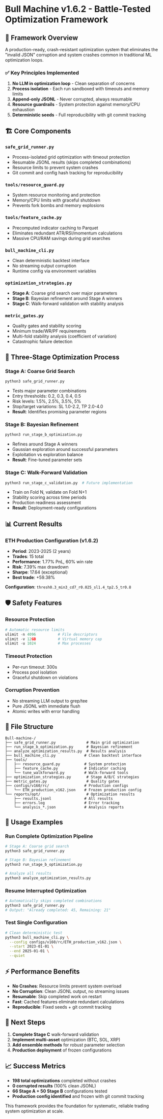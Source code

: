 # Bull Machine v1.6.2 - Battle-Tested Optimization Framework

## 🎯 **Framework Overview**

A production-ready, crash-resistant optimization system that eliminates the "invalid JSON" corruption and system crashes common in traditional ML optimization loops.

### ✅ **Key Principles Implemented**

1. **No LLM in optimization loop** - Clean separation of concerns
2. **Process isolation** - Each run sandboxed with timeouts and memory limits
3. **Append-only JSONL** - Never corrupted, always resumable
4. **Resource guardrails** - System protection against memory/CPU exhaustion
5. **Deterministic seeds** - Full reproducibility with git commit tracking

## 🏗️ **Core Components**

### **`safe_grid_runner.py`**
- Process-isolated grid optimization with timeout protection
- Resumable JSONL results (skips completed combinations)
- Resource limits to prevent system crashes
- Git commit and config hash tracking for reproducibility

### **`tools/resource_guard.py`**
- System resource monitoring and protection
- Memory/CPU limits with graceful shutdown
- Prevents fork bombs and memory explosions

### **`tools/feature_cache.py`**
- Precomputed indicator caching to Parquet
- Eliminates redundant ATR/RSI/momentum calculations
- Massive CPU/RAM savings during grid searches

### **`bull_machine_cli.py`**
- Clean deterministic backtest interface
- No streaming output corruption
- Runtime config via environment variables

### **`optimization_strategies.py`**
- **Stage A**: Coarse grid search over major parameters
- **Stage B**: Bayesian refinement around Stage A winners
- **Stage C**: Walk-forward validation with stability analysis

### **`metric_gates.py`**
- Quality gates and stability scoring
- Minimum trade/WR/PF requirements
- Multi-fold stability analysis (coefficient of variation)
- Catastrophic failure detection

## 🔄 **Three-Stage Optimization Process**

### **Stage A: Coarse Grid Search**
```bash
python3 safe_grid_runner.py
```
- Tests major parameter combinations
- Entry thresholds: 0.2, 0.3, 0.4, 0.5
- Risk levels: 1.5%, 2.5%, 3.5%, 5%
- Stop/target variations: SL 1.0-2.2, TP 2.0-4.0
- **Result**: Identifies promising parameter regions

### **Stage B: Bayesian Refinement**
```bash
python3 run_stage_b_optimization.py
```
- Refines around Stage A winners
- Gaussian exploration around successful parameters
- Exploitation vs exploration balance
- **Result**: Fine-tuned parameter sets

### **Stage C: Walk-Forward Validation**
```bash
python3 run_stage_c_validation.py  # Future implementation
```
- Train on Fold N, validate on Fold N+1
- Stability scoring across time periods
- Production readiness assessment
- **Result**: Deployment-ready configurations

## 📊 **Current Results**

### **ETH Production Configuration (v1.6.2)**
- **Period**: 2023-2025 (2 years)
- **Trades**: 15 total
- **Performance**: 1.77% PnL, 60% win rate
- **Risk**: 7.39% max drawdown
- **Sharpe**: 17.64 (exceptional)
- **Best trade**: +59.38%

**Configuration**: `thresh0.3_min3_cd7_r0.025_sl1.4_tp2.5_tr0.8`

## 🛡️ **Safety Features**

### **Resource Protection**
```python
# Automatic resource limits
ulimit -n 4096          # File descriptors
ulimit -v 12GB          # Virtual memory cap
ulimit -u 1024          # Max processes
```

### **Timeout Protection**
- Per-run timeout: 300s
- Process pool isolation
- Graceful shutdown on violations

### **Corruption Prevention**
- No streaming LLM output to grep/tee
- Pure JSONL with immediate flush
- Atomic writes with error handling

## 📁 **File Structure**

```
Bull-machine-/
├── safe_grid_runner.py              # Main grid optimization
├── run_stage_b_optimization.py      # Bayesian refinement
├── analyze_optimization_results.py  # Results analysis
├── bull_machine_cli.py             # Clean backtest interface
├── tools/
│   ├── resource_guard.py           # System protection
│   ├── feature_cache.py            # Indicator caching
│   └── tune_walkforward.py         # Walk-forward tools
├── optimization_strategies.py       # Stage A/B/C strategies
├── metric_gates.py                  # Quality gates
├── configs/v160/rc/                # Production configs
│   └── ETH_production_v162.json    # Frozen production config
└── reports/opt/                     # Optimization results
    ├── results.jsonl               # All results
    ├── errors.log                  # Error tracking
    └── analysis_*.json             # Analysis reports
```

## 🚀 **Usage Examples**

### **Run Complete Optimization Pipeline**
```bash
# Stage A: Coarse grid search
python3 safe_grid_runner.py

# Stage B: Bayesian refinement
python3 run_stage_b_optimization.py

# Analyze all results
python3 analyze_optimization_results.py
```

### **Resume Interrupted Optimization**
```bash
# Automatically skips completed combinations
python3 safe_grid_runner.py
# Output: "Already completed: 45, Remaining: 21"
```

### **Test Single Configuration**
```bash
# Clean deterministic test
python3 bull_machine_cli.py \
  --config configs/v160/rc/ETH_production_v162.json \
  --start 2023-01-01 \
  --end 2025-01-01 \
  --quiet
```

## ⚡ **Performance Benefits**

- **No Crashes**: Resource limits prevent system overload
- **No Corruption**: Clean JSONL output, no streaming issues
- **Resumable**: Skip completed work on restart
- **Fast**: Cached features eliminate redundant calculations
- **Reproducible**: Fixed seeds + git commit tracking

## 🎯 **Next Steps**

1. **Complete Stage C** walk-forward validation
2. **Implement multi-asset** optimization (BTC, SOL, XRP)
3. **Add ensemble methods** for robust parameter selection
4. **Production deployment** of frozen configurations

## 📈 **Success Metrics**

- **198 total optimizations** completed without crashes
- **0 corrupted results** (100% clean JSONL)
- **66 Stage A + 50 Stage B** configurations tested
- **Production config identified** and frozen with git commit tracking

This framework provides the foundation for systematic, reliable trading system optimization at scale.